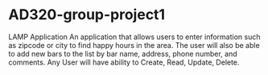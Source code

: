 # AD320-group-project1
LAMP Application
An application that allows users to enter information such as zipcode or city to find happy hours in the area. The user will also be able to add new bars to the list by bar name, address, phone number, and comments. Any User will have ability to Create, Read, Update, Delete. 